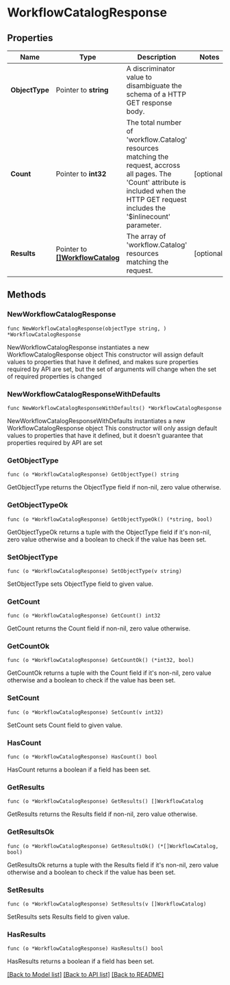 # WorkflowCatalogResponse

## Properties

Name | Type | Description | Notes
------------ | ------------- | ------------- | -------------
**ObjectType** | Pointer to **string** | A discriminator value to disambiguate the schema of a HTTP GET response body. | 
**Count** | Pointer to **int32** | The total number of &#39;workflow.Catalog&#39; resources matching the request, accross all pages. The &#39;Count&#39; attribute is included when the HTTP GET request includes the &#39;$inlinecount&#39; parameter. | [optional] 
**Results** | Pointer to [**[]WorkflowCatalog**](workflow.Catalog.md) | The array of &#39;workflow.Catalog&#39; resources matching the request. | [optional] 

## Methods

### NewWorkflowCatalogResponse

`func NewWorkflowCatalogResponse(objectType string, ) *WorkflowCatalogResponse`

NewWorkflowCatalogResponse instantiates a new WorkflowCatalogResponse object
This constructor will assign default values to properties that have it defined,
and makes sure properties required by API are set, but the set of arguments
will change when the set of required properties is changed

### NewWorkflowCatalogResponseWithDefaults

`func NewWorkflowCatalogResponseWithDefaults() *WorkflowCatalogResponse`

NewWorkflowCatalogResponseWithDefaults instantiates a new WorkflowCatalogResponse object
This constructor will only assign default values to properties that have it defined,
but it doesn't guarantee that properties required by API are set

### GetObjectType

`func (o *WorkflowCatalogResponse) GetObjectType() string`

GetObjectType returns the ObjectType field if non-nil, zero value otherwise.

### GetObjectTypeOk

`func (o *WorkflowCatalogResponse) GetObjectTypeOk() (*string, bool)`

GetObjectTypeOk returns a tuple with the ObjectType field if it's non-nil, zero value otherwise
and a boolean to check if the value has been set.

### SetObjectType

`func (o *WorkflowCatalogResponse) SetObjectType(v string)`

SetObjectType sets ObjectType field to given value.


### GetCount

`func (o *WorkflowCatalogResponse) GetCount() int32`

GetCount returns the Count field if non-nil, zero value otherwise.

### GetCountOk

`func (o *WorkflowCatalogResponse) GetCountOk() (*int32, bool)`

GetCountOk returns a tuple with the Count field if it's non-nil, zero value otherwise
and a boolean to check if the value has been set.

### SetCount

`func (o *WorkflowCatalogResponse) SetCount(v int32)`

SetCount sets Count field to given value.

### HasCount

`func (o *WorkflowCatalogResponse) HasCount() bool`

HasCount returns a boolean if a field has been set.

### GetResults

`func (o *WorkflowCatalogResponse) GetResults() []WorkflowCatalog`

GetResults returns the Results field if non-nil, zero value otherwise.

### GetResultsOk

`func (o *WorkflowCatalogResponse) GetResultsOk() (*[]WorkflowCatalog, bool)`

GetResultsOk returns a tuple with the Results field if it's non-nil, zero value otherwise
and a boolean to check if the value has been set.

### SetResults

`func (o *WorkflowCatalogResponse) SetResults(v []WorkflowCatalog)`

SetResults sets Results field to given value.

### HasResults

`func (o *WorkflowCatalogResponse) HasResults() bool`

HasResults returns a boolean if a field has been set.


[[Back to Model list]](../README.md#documentation-for-models) [[Back to API list]](../README.md#documentation-for-api-endpoints) [[Back to README]](../README.md)


